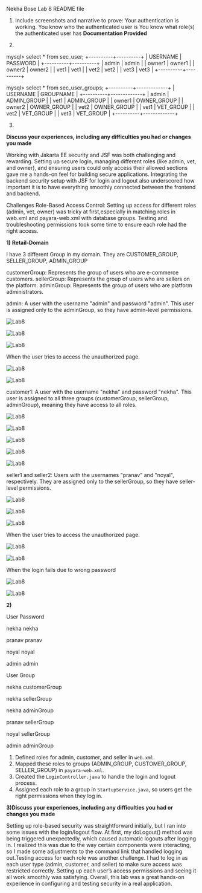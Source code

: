Nekha Bose Lab 8 README file

1. Include screenshots and narrative to prove:
   Your authentication is working.
   You know who the authenticated user is
   You know what role(s) the authenticated user has
   **Documentation Provided**

2.
mysql> select * from sec_user;
+----------+----------+
| USERNAME | PASSWORD |
+----------+----------+
| admin    | admin    |
| owner1   | owner1   |
| owner2   | owner2   |
| vet1     | vet1     |
| vet2     | vet2     |
| vet3     | vet3     |
+----------+----------+

mysql> select * from sec_user_groups;
+----------+-------------+
| USERNAME | GROUPNAME   |
+----------+-------------+
| admin    | ADMIN_GROUP |
| vet1     | ADMIN_GROUP |
| owner1   | OWNER_GROUP |
| owner2   | OWNER_GROUP |
| vet2     | OWNER_GROUP |
| vet1     | VET_GROUP   |
| vet2     | VET_GROUP   |
| vet3     | VET_GROUP   |
+----------+-------------+

3.
**Discuss your experiences, including any difficulties you had or changes you made**

Working with Jakarta EE security and JSF was both challenging and rewarding. Setting up secure login, managing different
 roles (like admin, vet, and owner), and ensuring users could only access their allowed sections gave me a hands-on feel 
for building secure applications. Integrating the backend security setup with JSF for login and logout also underscored how
 important it is to have everything smoothly connected between the frontend and backend.

Challenges
Role-Based Access Control: Setting up access for different roles (admin, vet, owner) was tricky at first,especially in 
matching roles in web.xml and payara-web.xml with database groups. Testing and troubleshooting permissions took some time to 
ensure each role had the right access.


**1)**                          **Retail-Domain**


I have 3 different Group in my domain. They are CUSTOMER_GROUP, SELLER_GROUP, ADMIN_GROUP

customerGroup: Represents the group of users who are e-commerce customers.
sellerGroup: Represents the group of users who are sellers on the platform.
adminGroup: Represents the group of users who are platform administrators.

admin: A user with the username "admin" and password "admin". This user is assigned only to the adminGroup, so they have 
admin-level permissions.



![Lab8](./Lab8.1.png)

![Lab8](./Lab8.2.png)

![Lab8](./Lab8.3.png)

When the user tries to access the unauthorized page.


![Lab8](./Lab8.4.png)

![Lab8](./Lab8.5.png)

customer1: A user with the username "nekha" and password "nekha". This user is assigned to all three groups (customerGroup, 
sellerGroup, adminGroup), meaning they have access to all roles.



![Lab8](./Lab8.6.png)

![Lab8](./Lab8.7.png)

![Lab8](./Lab8.8.png)

![Lab8](./Lab8.9.png)

![Lab8](./Lab8.10.png)

seller1 and seller2: Users with the usernames "pranav" and "noyal", respectively. They are assigned only to the sellerGroup,
so they have seller-level permissions.



![Lab8](./Lab8.11.png)

![Lab8](./Lab8.12.png)

![Lab8](./Lab8.13.png)



When the user tries to access the unauthorized page.

![Lab8](./Lab8.14.png)

![Lab8](./Lab8.15.png)



When the login fails due to wrong password

![Lab8](./Lab8.16.png)

![Lab8](./Lab8.17.png)


**2)**

User	Password

nekha	nekha

pranav	pranav

noyal	noyal

admin	admin



User	Group

nekha	customerGroup

nekha	sellerGroup

nekha	adminGroup

pranav	sellerGroup

noyal	sellerGroup

admin	adminGroup


1. Defined roles for admin, customer, and seller in `web.xml`.
2. Mapped these roles to groups (ADMIN_GROUP, CUSTOMER_GROUP, SELLER_GROUP) in `payara-web.xml`.
3. Created the `LoginController.java` to handle the login and logout process.
4. Assigned each role to a group in `StartupService.java`, so users get the right permissions when they log in.



**3)Discuss your experiences, including any difficulties you had or changes you made**

Setting up role-based security was straightforward initially, but I ran into some issues with the login/logout flow. At first, my doLogout() 
method was being triggered unexpectedly, which caused automatic logouts after logging in. I realized this was due to the way certain 
components were interacting, so I made some adjustments to the command link that handled logging out.Testing access for each role was another
 challenge. I had to log in as each user type (admin, customer, and seller) to make sure access was restricted correctly. Setting up each user’s
access permissions and seeing it all work smoothly was satisfying. Overall, this lab was a great hands-on experience in configuring and testing
security in a real application.


